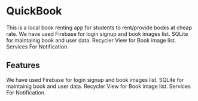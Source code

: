 # QuickBook
This is a local book renting app for students to rent/provide books at cheap rate.
We have used Firebase for login signup and book images list.
SQLite for maintainig book and user data.
Recycler View for Book image list.
Services For Notification.


## Features

We have used Firebase for login signup and book images list.
SQLite for maintainig book and user data.
Recycler View for Book image list.
Services For Notification.

